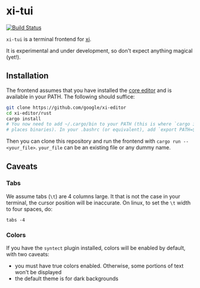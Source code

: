 # xi-tui

[![Build Status](https://travis-ci.org/little-dude/xi-tui.svg?branch=master)](https://travis-ci.org/little-dude/xi-tui)

`xi-tui` is a terminal frontend for [xi](https://github.com/google/xi-editor/).

It is experimental and under development, so don't expect anything magical (yet!).

## Installation

The frontend assumes that you have installed the [core editor](https://github.com/google/xi-editor)
and is available in your PATH. The following should suffice:

```bash
git clone https://github.com/google/xi-editor
cd xi-editor/rust
cargo install
# You now need to add ~/.cargo/bin to your PATH (this is where `cargo install`
# places binaries). In your .bashrc (or equivalent), add `export PATH=$PATH:~/.cargo/bin`
```

Then you can clone this repository and run the frontend with `cargo run -- 
<your_file>`. `your_file` can be an existing file or any dummy name.

## Caveats

### Tabs

We assume tabs (`\t`) are 4 columns large. It that is not the case in your
terminal, the cursor position will be inaccurate. On linux, to set the `\t`
width to four spaces, do:

```
tabs -4
```

### Colors

If you have the `syntect` plugin installed, colors will be enabled by default, with two caveats:

- you must have true colors enabled. Otherwise, some portions of text won't be displayed
- the default theme is for dark backgrounds
